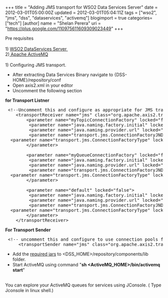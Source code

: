 +++
title = "Adding JMS transport for WSO2 Data Services Server"
date = 2012-03-01T05:00:00Z
updated = 2012-03-01T05:04:11Z
tags = ["wso2", "jms", "dss", "dataservices", "activemq"]
blogimport = true 
categories=["tech"]
[author]
	name = "Shelan Perera"
	uri = "https://plus.google.com/110975611609309023449"
+++

<div dir="ltr" style="text-align: left;" trbidi="on">Pre requisites<br /><div><br /></div><div>1) <a href="http://wso2.com/products/data-services-server/" target="_blank">WSO2 DataServices Server&nbsp;</a></div><div>2)<a href="http://activemq.apache.org/" target="_blank"> Apache ActiveMQ</a>&nbsp;</div><div><br /></div><div>1) Configuring JMS transport.</div><div><ul style="text-align: left;"><li>After extracting Data Services Binary navigate to {DSS-HOME}/repository/conf</li><li>Open axis2.xml in your editor</li><li>Uncomment the following section</li></ul><div><b>for Transport Listner</b></div></div><pre class="brush:js;"> &lt;!--Uncomment this and configure as appropriate for JMS transport support, after setting up your JMS environment (e.g. ActiveMQ)--&gt;<br />    &lt;transportReceiver name="jms" class="org.apache.axis2.transport.jms.JMSListener"&gt;<br />        &lt;parameter name="myTopicConnectionFactory" locked="false"&gt;<br />         &lt;parameter name="java.naming.factory.initial" locked="false"&gt;org.apache.activemq.jndi.ActiveMQInitialContextFactory&lt;/parameter&gt;<br />         &lt;parameter name="java.naming.provider.url" locked="false"&gt;tcp://localhost:61616&lt;/parameter&gt;<br />         &lt;parameter name="transport.jms.ConnectionFactoryJNDIName" locked="false"&gt;TopicConnectionFactory&lt;/parameter&gt;<br />  &lt;parameter name="transport.jms.ConnectionFactoryType" locked="false"&gt;topic&lt;/parameter&gt;<br />        &lt;/parameter&gt;<br /><br />        &lt;parameter name="myQueueConnectionFactory" locked="false"&gt;<br />         &lt;parameter name="java.naming.factory.initial" locked="false"&gt;org.apache.activemq.jndi.ActiveMQInitialContextFactory&lt;/parameter&gt;<br />         &lt;parameter name="java.naming.provider.url" locked="false"&gt;tcp://localhost:61616&lt;/parameter&gt;<br />         &lt;parameter name="transport.jms.ConnectionFactoryJNDIName" locked="false"&gt;QueueConnectionFactory&lt;/parameter&gt;<br />  &lt;parameter name="transport.jms.ConnectionFactoryType" locked="false"&gt;queue&lt;/parameter&gt;<br />        &lt;/parameter&gt;<br /><br />        &lt;parameter name="default" locked="false"&gt;<br />         &lt;parameter name="java.naming.factory.initial" locked="false"&gt;org.apache.activemq.jndi.ActiveMQInitialContextFactory&lt;/parameter&gt;<br />         &lt;parameter name="java.naming.provider.url" locked="false"&gt;tcp://localhost:61616&lt;/parameter&gt;<br />         &lt;parameter name="transport.jms.ConnectionFactoryJNDIName" locked="false"&gt;QueueConnectionFactory&lt;/parameter&gt;<br />  &lt;parameter name="transport.jms.ConnectionFactoryType" locked="false"&gt;queue&lt;/parameter&gt;<br />        &lt;/parameter&gt;<br />    &lt;/transportReceiver&gt;</pre><b>For Transport Sender</b><br /><pre class="brush:js;"> &lt;!-- uncomment this and configure to use connection pools for sending messages--&gt;<br />     &lt;transportSender name="jms" class="org.apache.axis2.transport.jms.JMSSender"/&gt;</pre><ul style="text-align: left;"><li>Add the <a href="http://www.box.com/s/mkv0ea167sz9cqm069m0" target="_blank">required jars</a> to &lt;DSS_HOME&gt;/repository/components/lib folder.&nbsp;</li><li>Start ActiveMQ using command "<b>sh &lt;ActiveMQ_HOME&gt;/bin/activemq start</b>"</li></ul><div><br />You can explore your ActiveMQ queues for services using JConsole. ( Type Jconsole in linux shell.)</div></div>
